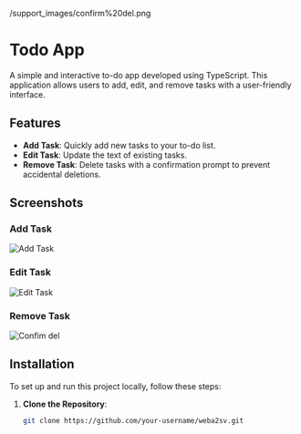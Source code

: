 /support_images/confirm%20del.png

# Todo App

A simple and interactive to-do app developed using TypeScript. This application allows users to add, edit, and remove tasks with a user-friendly interface.

## Features

- **Add Task**: Quickly add new tasks to your to-do list.
- **Edit Task**: Update the text of existing tasks.
- **Remove Task**: Delete tasks with a confirmation prompt to prevent accidental deletions.

## Screenshots

### Add Task
![Add Task](todoapp/screenshots/add-task.png)

### Edit Task
![Edit Task](todoapp/screenshots/edit-task.png)

### Remove Task
![Confim del](/support_images/confirm%20del.png)


## Installation

To set up and run this project locally, follow these steps:

1. **Clone the Repository**:
   ```bash
   git clone https://github.com/your-username/weba2sv.git
